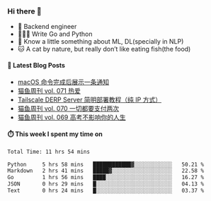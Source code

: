 ### Hi there 👋

- 🔧 Backend engineer
- 👨🏻‍💻 Write Go and Python
- 🔭 Know a little something about ML, DL(specially in NLP)
- 🐱 A cat by nature, but really don’t like eating fish(the food)

#### 📖 Latest Blog Posts
<!-- BLOG-POST-LIST:START -->
- [macOS 命令完成后展示一条通知](https://ameow.xyz/archives/display-notification-after-command-finishes-macos)
- [猫鱼周刊 vol. 071 热爱](https://ameow.xyz/archives/weekly-071)
- [Tailscale DERP Server 简明部署教程（纯 IP 方式）](https://ameow.xyz/archives/tailscale-derp-server-deployment)
- [猫鱼周刊 vol. 070 一切都要支付两次](https://ameow.xyz/archives/weekly-070)
- [猫鱼周刊 vol. 069 高考不影响你的人生](https://ameow.xyz/archives/weekly-069)
<!-- BLOG-POST-LIST:END -->

#### ⏱️ This week I spent my time on
<!--START_SECTION:waka-->

```txt
Total Time: 11 hrs 54 mins

Python     5 hrs 58 mins   ████████████▓░░░░░░░░░░░░   50.21 %
Markdown   2 hrs 41 mins   █████▓░░░░░░░░░░░░░░░░░░░   22.58 %
Go         1 hrs 56 mins   ████░░░░░░░░░░░░░░░░░░░░░   16.27 %
JSON       0 hrs 29 mins   █░░░░░░░░░░░░░░░░░░░░░░░░   04.13 %
Text       0 hrs 24 mins   █░░░░░░░░░░░░░░░░░░░░░░░░   03.37 %
```

<!--END_SECTION:waka-->

<!--
**LeslieLeung/LeslieLeung** is a ✨ _special_ ✨ repository because its `README.md` (this file) appears on your GitHub profile.

Here are some ideas to get you started:

- 🔭 I’m currently working on ...
- 🌱 I’m currently learning ...
- 👯 I’m looking to collaborate on ...
- 🤔 I’m looking for help with ...
- 💬 Ask me about ...
- 📫 How to reach me: ...
- 😄 Pronouns: ...
- ⚡ Fun fact: ...
-->
